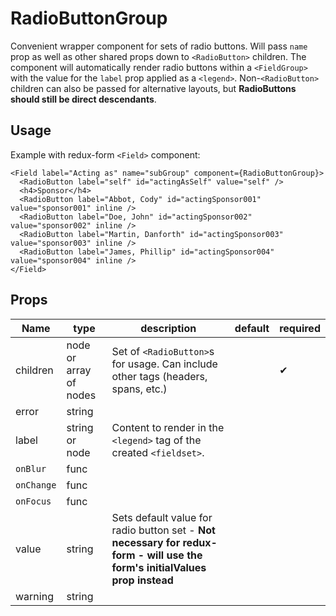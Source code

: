 # RadioButtonGroup

Convenient wrapper component for sets of radio buttons. Will pass `name` prop as well as other shared props down to `<RadioButton>` children.
The component will automatically render radio buttons within a `<FieldGroup>` with the value for the `label` prop applied as a `<legend>`. Non-`<RadioButton>` children can also be passed for alternative layouts, but **RadioButtons should still be direct descendants**.

## Usage
Example with redux-form `<Field>` component:

```
<Field label="Acting as" name="subGroup" component={RadioButtonGroup}>
  <RadioButton label="self" id="actingAsSelf" value="self" />
  <h4>Sponsor</h4>
  <RadioButton label="Abbot, Cody" id="actingSponsor001" value="sponsor001" inline />
  <RadioButton label="Doe, John" id="actingSponsor002" value="sponsor002" inline />
  <RadioButton label="Martin, Danforth" id="actingSponsor003" value="sponsor003" inline />
  <RadioButton label="James, Phillip" id="actingSponsor004" value="sponsor004" inline />
</Field>
```

## Props
Name | type | description | default | required |
--- | --- | --- | --- | --- |
children | node or array of nodes | Set of `<RadioButton>`s for usage. Can include other tags (headers, spans, etc.) | | &#10004;|
error | string | | | |
label | string or node | Content to render in the `<legend>` tag of the created `<fieldset>`. | | |
`onBlur` | func |  | |
`onChange` | func | | |
`onFocus` | func | | |
value | string | Sets default value for radio button set - **Not necessary for redux-form - will use the form's initialValues prop instead** | | |
warning | string | | | |
